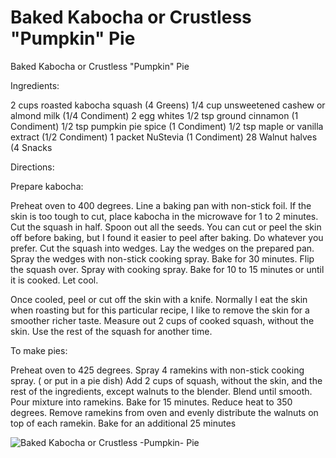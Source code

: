 # Baked Kabocha or Crustless "Pumpkin" Pie

Baked Kabocha or Crustless "Pumpkin" Pie

Ingredients:

2 cups roasted kabocha squash (4 Greens)
1/4 cup unsweetened cashew or almond milk (1/4 Condiment)
2 egg whites
1/2 tsp ground cinnamon (1 Condiment)
1/2 tsp pumpkin pie spice (1 Condiment)
1/2 tsp maple or vanilla extract (1/2 Condiment)
1 packet NuStevia (1 Condiment)
28 Walnut halves (4 Snacks

Directions:

Prepare kabocha:

Preheat oven to 400 degrees. Line a baking pan with non-stick foil. If the skin is too tough to cut, place kabocha in the microwave for 1 to 2 minutes. Cut the squash in half.
Spoon out all the seeds. You can cut or peel the skin off before baking, but I found it easier to peel after baking. Do whatever you prefer. Cut the squash into wedges. Lay the wedges on the prepared pan. Spray the wedges with non-stick cooking spray. Bake for 30 minutes. Flip the squash over. Spray with cooking spray. Bake for 10 to 15 minutes or until it is cooked.
Let cool.

Once cooled, peel or cut off the skin with a knife. Normally I eat the skin when roasting but for this particular recipe, I like to remove the skin for a smoother richer taste.
Measure out 2 cups of cooked squash, without the skin. Use the rest of the squash for another time.

To make pies:

Preheat oven to 425 degrees. Spray 4 ramekins with non-stick cooking spray. ( or put in a pie dish) Add 2 cups of squash, without the skin, and the rest of the ingredients, except walnuts to the blender. Blend until smooth. Pour mixture into ramekins. Bake for 15 minutes.
Reduce heat to 350 degrees. Remove ramekins from oven and evenly distribute the walnuts on top of each ramekin. Bake for an additional 25 minutes

![Baked Kabocha or Crustless -Pumpkin- Pie](./Baked%20Kabocha%20or%20Crustless%20-Pumpkin-%20Pie.png)

